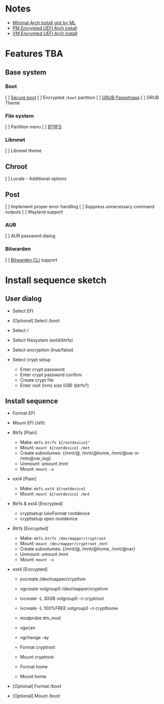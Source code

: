 # Notes

- [Minimal Arch install gist by ML](https://gist.github.com/mattiaslundberg/8620837)
- [PM Encrypted UEFI Arch install](https://gist.github.com/HardenedArray/31915e3d73a4ae45adc0efa9ba458b07)
- [VM Encrypted UEFI Arch install](https://gist.github.com/HardenedArray/d5b70681eca1d4e7cfb88df32cc4c7e6)

# Features TBA

## Base system

### Boot

[ ] [Secure boot](https://wiki.archlinux.org/title/Unified_Extensible_Firmware_Interface/Secure_Boot)
[ ] Encrypted `/boot` partition
[ ] [GRUB Passphrase](https://wiki.archlinux.org/title/GRUB/Tips_and_tricks#Password_protection_of_GRUB_menu)
[ ] GRUB Theme

### File system

[ ] Partition menu
[ ] [BTRFS](https://wiki.archlinux.org/title/btrfs)

### Libnewt

[ ] Libnewt theme

## Chroot

[ ] Locale - Additional options

## Post

[ ] Implement proper error handling
[ ] Suppress unnecessary command outputs
[ ] Wayland support

### AUR

[ ] AUR password dialog

### Bitwarden

[ ] [Bitwarden CLI](https://bitwarden.com/help/cli/) support

# Install sequence sketch

  ## User dialog

  - Select EFI
  - [Optional] Select /boot
  - Select /

  - Select filesystem (ext4/btrfs)
  - Select encryption (true/false)

  - Select crypt setup
    * Enter crypt password
    * Enter crypt password confirm
    * Create crypt file
    * Enter root (lvm) size (GB) (btrfs?)

  ## Install sequence

  - Format EFI
  - Mount EFI (/efi)

  - Btrfs [Plain]
    * Make: `mkfs.btrfs ${rootdevice}"`
    * Mount: `mount ${rootdevice} /mnt`
    * Create subvolumes: {/mnt/@, /mnt/@home, /mnt/@var or /mtn@var_log}
    * Unmount: umount /mnt
    * Mount: `mount -o`

  - ext4 [Plain]
    * Make: `mkfs.ext4 ${rootdevice}`
    * Mount: `mount ${rootdevice} /mnt`

  - Btrfs & ext4 [Encrypted]
    * cryptsetup luksFormat rootdevice
    * cryptsetup open rootdevice

  - Btrfs [Encrypted]
    * Make: `mkfs.btrfs /dev/mapper/cryptroot`
    * Mount: `mount /dev/mapper/cryptroot /mnt`
    * Create subvolumes: {/mnt/@, /mnt/@home, /mnt/@var}
    * Unmount: umount /mnt
    * Mount: `mount -o`

  - ext4 [Encrypted]
    * pvcreate /dev/mapper/cryptlvm
    * vgcreate volgroup0 /dev/mapper/cryptlvm
    * lvcreate -L 30GB volgroup0 -n cryptroot
    * lvcreate -L 100%FREE volgroup0 -n crypthome
    * modprobe dm_mod
    * vgscan
    * vgchange -ay

    * Format cryptroot
    * Mount cryptroot

    * Format home
    * Mount home

  - [Optional] Format /boot
  - [Optional] Mount /boot

